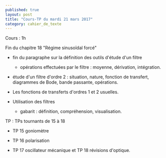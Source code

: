 ```yaml
---
published: true
layout: post
title: "Cours-TP du mardi 21 mars 2017"
category: cahier_de_texte
---
```

Cours : 1h

Fin du chapitre 18 "Régime sinusoïdal forcé"

- fin du paragraphe sur la définition des outils d'étude d'un filtre

  - opérations effectuées par le filtre : moyenne, dérivation, intégration.

- étude d'un filtre d'ordre 2 : situation, nature, fonction de transfert, diagrammes de Bode, bande passante, opérations.

- Les fonctions de transferts d'ordres 1 et 2 usuelles.

- Utilisation des filtres

  - gabarit : définition, compréhension, visualisation.

TP : TPs tournants de 15 à 18

- TP 15 goniomètre

- TP 16 polarisation

- TP 17 oscillateur mécanique et TP 18 révisions d'optique.
